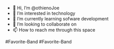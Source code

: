 - 👋 Hi, I’m @othienoJoe
- 👀 I’m interested in technology
- 🌱 I’m currently learning sofware development
- 💞️ I’m looking to collaborate on 
- 📫 How to reach me through this space

<!---
othienoJoe/othienoJoe is a ✨ special ✨ repository because its `README.md` (this file) appears on your GitHub profile.
You can click the Preview link to take a look at your changes.
--->
#Favorite-Band
#Favorite-Band
